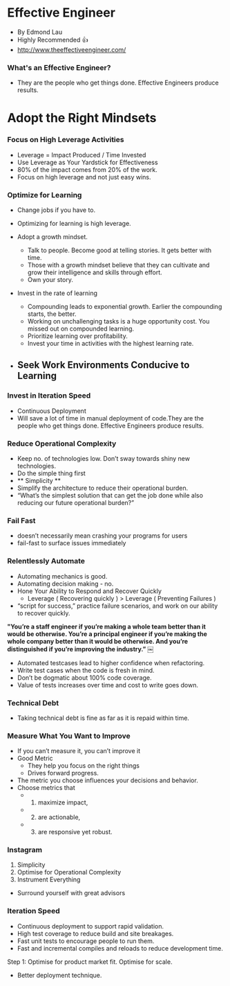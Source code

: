 # Effective Engineer
- By Edmond Lau
- Highly Recommended :+1:
- http://www.theeffectiveengineer.com/

### What's an Effective Engineer? 
- They are the people who get things done. Effective Engineers produce results. 

# Adopt the Right Mindsets

### Focus on High Leverage Activities
- Leverage = Impact Produced / Time Invested
- Use Leverage as Your Yardstick for Effectiveness
- 80% of the impact comes from 20% of the work.
- Focus on high leverage and not just easy wins.

### Optimize for Learning 
- Change jobs if you have to. 
- Optimizing for learning is high leverage. 
- Adopt a growth mindset. 
  - Talk to people. Become good at telling stories. It gets better with time. 
  - Those with a growth mindset believe that they can cultivate and grow their intelligence and skills through effort.
  - Own your story.

- Invest in the rate of learning
  - Compounding leads to exponential growth. Earlier the compounding starts, the better. 
  - Working on unchallenging tasks is a huge opportunity cost. You missed out on compounded learning. 
  - Prioritize learning over profitability.
  - Invest your time in activities with the highest learning rate.
  
- Seek Work Environments Conducive to Learning
  - 
  


### Invest in Iteration Speed 
- Continuous Deployment
- Will save a lot of time in manual deployment of code.They are the people who get things done. Effective Engineers produce results. 


### Reduce Operational Complexity
- Keep no. of technologies low. Don’t sway towards shiny new technologies.
- Do the simple thing first
- ** Simplicity **
- Simplify the architecture to reduce their operational burden. 
- “What’s the simplest solution that can get the job done while also reducing our future operational burden?” 

### Fail Fast 
- doesn’t necessarily mean crashing your programs for users 
- fail-fast  to surface issues immediately 

### Relentlessly Automate
- Automating mechanics is good.
- Automating decision making - no.
- Hone Your Ability to Respond and Recover Quickly 
    - Leverage ( Recovering quickly ) > Leverage ( Preventing Failures )
- “script for success,” practice failure scenarios, and work on our ability to recover quickly. 

**"You’re a staff engineer if you’re making a whole team better than it would be otherwise. You’re a principal engineer if you’re making the whole company better than it would be otherwise. And you’re distinguished if you’re improving the industry.”**
￼
- Automated testcases lead to higher confidence when refactoring.
- Write test cases when the code is fresh in mind.
- Don’t be dogmatic about 100% code coverage.
- Value of tests increases over time and cost to write goes down. 

### Technical Debt
- Taking technical debt is fine as far as it is repaid within time. 

### Measure What You Want to Improve
- If you can’t measure it, you can’t improve it 
- Good Metric
    - They help you focus on the right things 
    - Drives forward progress.
- The metric you choose influences your decisions and behavior. 
- Choose metrics that  
    - 1) maximize impact, 
    - 2) are actionable, 
    - 3) are responsive yet robust. 
    
### Instagram
1. Simplicity
2. Optimise for Operational Complexity
3. Instrument Everything

- Surround yourself with great advisors


### Iteration Speed

- Continuous deployment to support rapid validation.
- High test coverage to reduce build and site breakages.
- Fast unit tests to encourage people to run them.
- Fast and incremental compiles and reloads to reduce development time.


Step 1:
Optimise for product market fit. 
Optimise for scale.
- Better deployment technique.


 
